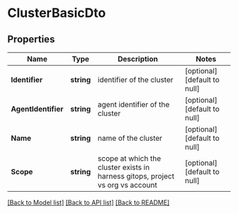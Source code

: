 # ClusterBasicDto

## Properties
Name | Type | Description | Notes
------------ | ------------- | ------------- | -------------
**Identifier** | **string** | identifier of the cluster | [optional] [default to null]
**AgentIdentifier** | **string** | agent identifier of the cluster | [optional] [default to null]
**Name** | **string** | name of the cluster | [optional] [default to null]
**Scope** | **string** | scope at which the cluster exists in harness gitops, project vs org vs account | [optional] [default to null]

[[Back to Model list]](../README.md#documentation-for-models) [[Back to API list]](../README.md#documentation-for-api-endpoints) [[Back to README]](../README.md)

